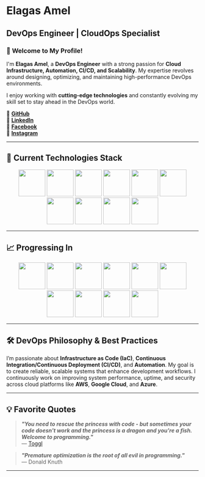 # **Elagas Amel**  
## **DevOps Engineer | CloudOps Specialist**  

### 🚀 **Welcome to My Profile!**  

I'm **Elagas Amel**, a **DevOps Engineer** with a strong passion for **Cloud Infrastructure, Automation, CI/CD, and Scalability**. My expertise revolves around designing, optimizing, and maintaining high-performance DevOps environments.  

I enjoy working with **cutting-edge technologies** and constantly evolving my skill set to stay ahead in the DevOps world.  

🔹 **[GitHub](https://github.com/Elagasamel)**  
🔹 **[LinkedIn](https://www.linkedin.com/in/elagas-amel/)**  
🔹 **[Facebook](https://www.facebook.com/lagas.amel)**  
🔹 **[Instagram](https://www.instagram.com/el__emel/)**  

---

## **🚀 Current Technologies Stack**  
<p align="center">
  <img src="https://www.jenkins.io/images/logos/jenkins/jenkins.svg" width="70" height="70" />
  <img src="https://www.terraform.io/favicon.ico" width="70" height="70" />
  <img src="https://upload.wikimedia.org/wikipedia/commons/2/24/Ansible_logo.svg" width="70" height="70" />
  <img src="https://upload.wikimedia.org/wikipedia/commons/a/a9/Google_Cloud_logo.svg" width="70" height="70" />
  <img src="https://upload.wikimedia.org/wikipedia/commons/3/3b/Grafana_icon.svg" width="70" height="70" />
  <img src="https://upload.wikimedia.org/wikipedia/commons/3/38/Prometheus_software_logo.svg" width="70" height="70" />
  <img src="https://a0.awsstatic.com/libra-css/images/logos/aws_logo_smile_1200x630.png" width="70" height="70" />
  <img src="https://upload.wikimedia.org/wikipedia/commons/4/4e/Docker_%28container_engine%29_logo.svg" width="70" height="70" />
  <img src="https://upload.wikimedia.org/wikipedia/commons/c/c5/Nginx_logo.svg" width="70" height="70" />
  <img src="https://upload.wikimedia.org/wikipedia/commons/e/eb/Kafka-logo.svg" width="70" height="70" />
</p>

---

## **📈 Progressing In**  
<p align="center">
  <img src="https://upload.wikimedia.org/wikipedia/commons/3/39/Kubernetes_logo_without_workmark.svg" width="70" height="70" />
  <img src="https://upload.wikimedia.org/wikipedia/commons/f/fa/Microsoft_Azure.svg" width="70" height="70" />
  <img src="https://upload.wikimedia.org/wikipedia/commons/2/23/Helm_Logo.svg" width="70" height="70" />
  <img src="https://upload.wikimedia.org/wikipedia/commons/d/d1/OpenShift_logo.svg" width="70" height="70" />
  <img src="https://upload.wikimedia.org/wikipedia/commons/a/a0/Vault_by_HashiCorp_Logo.svg" width="70" height="70" />
  <img src="https://upload.wikimedia.org/wikipedia/commons/e/e1/GitLab_Logo.svg" width="70" height="70" />
  <img src="https://upload.wikimedia.org/wikipedia/commons/3/38/Prometheus_software_logo.svg" width="70" height="70" />
  <img src="https://upload.wikimedia.org/wikipedia/commons/3/3c/Consul_logo.svg" width="70" height="70" />
  <img src="https://upload.wikimedia.org/wikipedia/commons/4/45/Docker_Compose_logo.svg" width="70" height="70" />
  <img src="https://argo-cd.readthedocs.io/en/stable/img/argocd-logo.png" width="70" height="70" />
</p>

---

## **🛠 DevOps Philosophy & Best Practices**  

I’m passionate about **Infrastructure as Code (IaC)**, **Continuous Integration/Continuous Deployment (CI/CD)**, and **Automation**. My goal is to create reliable, scalable systems that enhance development workflows. I continuously work on improving system performance, uptime, and security across cloud platforms like **AWS**, **Google Cloud**, and **Azure**.  

---

## **💡 Favorite Quotes**  

> ***"You need to rescue the princess with code - but sometimes your code doesn't work and the princess is a dragon and you're a fish. Welcome to programming."***  
> — [Toggl](https://toggl.com/programming-princess/)

> ***"Premature optimization is the root of all evil in programming."***  
> — Donald Knuth

---

